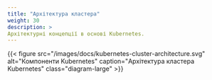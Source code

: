 ```yaml
---
title: "Архітектура кластера"
weight: 30
description: >
Архітектурні концепції в основі Kubernetes.
---
```


{{< figure src="/images/docs/kubernetes-cluster-architecture.svg" alt="Компоненти Kubernetes" caption="Архітектура кластера Kubernetes" class="diagram-large" >}}
